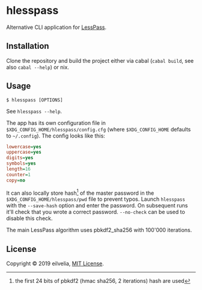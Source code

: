 # hlesspass

Alternative CLI application for [LessPass](https://lesspass.com).

## Installation

Clone the repository and build the project either via cabal (`cabal build`,
see also `cabal --help`) or nix.

## Usage

```console
$ hlesspass [OPTIONS]
```

See `hlesspass --help`.

The app has its own configuration file in `$XDG_CONFIG_HOME/hlesspass/config.cfg`
(where `$XDG_CONFIG_HOME` defaults to `~/.config`). The config looks like this:

```ini
lowercase=yes
uppercase=yes
digits=yes
symbols=yes
length=16
counter=1
copy=no
```

It can also locally store hash[^1] of the master password in the
`$XDG_CONFIG_HOME/hlesspass/pwd` file to prevent typos. Launch `hlesspass` with
the `--save-hash` option and enter the password. On subsequent runs it'll check
that you wrote a correct password. `--no-check` can be used to disable this
check.

[^1]: the first 24 bits of pbkdf2 (hmac sha256, 2 iterations) hash are used

The main LessPass algorithm uses pbkdf2_sha256 with 100'000 iterations.

## License

Copyright © 2019 eilvelia, [MIT License](./LICENSE).
